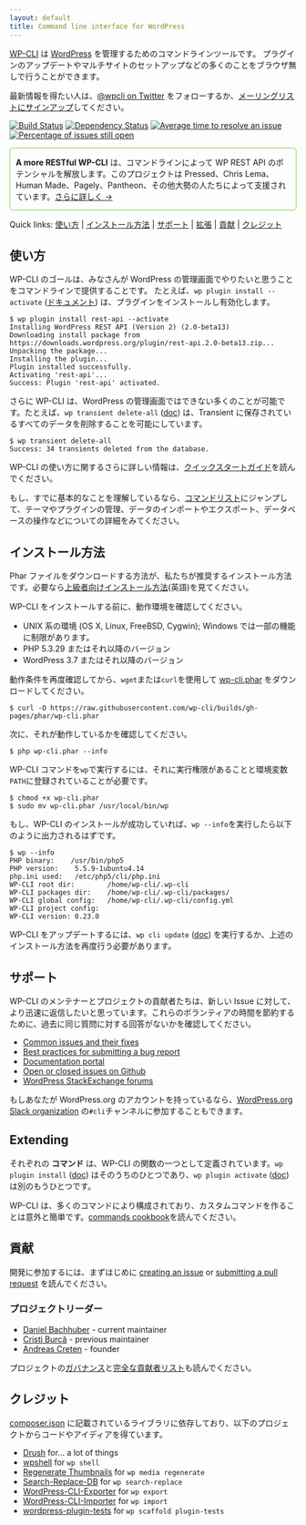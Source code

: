 ```yaml
---
layout: default
title: Command line interface for WordPress
---
```


[WP-CLI](https://wp-cli.org/) は [WordPress](https://wordpress.org/) を管理するためのコマンドラインツールです。
プラグインのアップデートやマルチサイトのセットアップなどの多くのことをブラウザ無しで行うことができます。

最新情報を得たい人は、[@wpcli on Twitter](https://twitter.com/wpcli) をフォローするか、[メーリングリストにサインアップ](http://wp-cli.us13.list-manage.com/subscribe?u=0615e4d18f213891fc000adfd&id=8c61d7641e)してください。

[![Build Status](https://travis-ci.org/wp-cli/wp-cli.png?branch=master)](https://travis-ci.org/wp-cli/wp-cli) [![Dependency Status](https://gemnasium.com/badges/github.com/wp-cli/wp-cli.svg)](https://gemnasium.com/github.com/wp-cli/wp-cli) [![Average time to resolve an issue](http://isitmaintained.com/badge/resolution/wp-cli/wp-cli.svg)](http://isitmaintained.com/project/wp-cli/wp-cli "Average time to resolve an issue") [![Percentage of issues still open](http://isitmaintained.com/badge/open/wp-cli/wp-cli.svg)](http://isitmaintained.com/project/wp-cli/wp-cli "Percentage of issues still open")

<div style="
	border: 1px solid #7AD03A;
	-webkit-border-radius: 5px;
	-moz-border-radius: 5px;
	border-radius: 5px;
	padding-left: 10px;
	padding-right: 10px;
">
	<p><strong>A more RESTful WP-CLI</strong> は、コマンドラインによって WP REST API のポテンシャルを解放します。このプロジェクトは Pressed、Chris Lema、Human Made、Pagely、Pantheon、その他大勢の人たちによって支援されています。<a href="https://wp-cli.org/restful/">さらに詳しく &rarr;</a></p>
</div>

Quick links: [使い方](#section) &#124; [インストール方法](#section-1) &#124; [サポート](#section-2) &#124; [拡張](#section-3) &#124; [貢献](#section-4) &#124; [クレジット](#section-5)

## 使い方

WP-CLI のゴールは、みなさんが WordPress の管理画面でやりたいと思うことをコマンドラインで提供することです。
たとえば、`wp plugin install --activate` ([ドキュメント](https://wp-cli.org/commands/plugin/install/)) は、プラグインをインストールし有効化します。

```
$ wp plugin install rest-api --activate
Installing WordPress REST API (Version 2) (2.0-beta13)
Downloading install package from https://downloads.wordpress.org/plugin/rest-api.2.0-beta13.zip...
Unpacking the package...
Installing the plugin...
Plugin installed successfully.
Activating 'rest-api'...
Success: Plugin 'rest-api' activated.
```

さらに WP-CLI は、WordPress の管理画面ではできない多くのことが可能です。たとえば、`wp transient delete-all` ([doc](https://wp-cli.org/commands/transient/delete-all/)) は、Transient に保存されているすべてのデータを削除することを可能にしています。

```
$ wp transient delete-all
Success: 34 transients deleted from the database.
```

WP-CLI の使い方に関するさらに詳しい情報は、[クイックスタートガイド](https://wp-cli.org/docs/quick-start/)を読んでください。

もし、すでに基本的なことを理解しているなら、[コマンドリスト](https://wp-cli.org/ja/commands/)にジャンプして、テーマやプラグインの管理、データのインポートやエクスポート、データベースの操作などについての詳細をみてください。

## インストール方法

Phar ファイルをダウンロードする方法が、私たちが推奨するインストール方法です。必要なら[上級者向けインストール方法](https://wp-cli.org/docs/installing/)(英語)を見てください。

WP-CLI をインストールする前に、動作環境を確認してください。

- UNIX 系の環境 (OS X, Linux, FreeBSD, Cygwin); Windows では一部の機能に制限があります。
- PHP 5.3.29 またはそれ以降のバージョン
- WordPress 3.7 またはそれ以降のバージョン

動作条件を再度確認してから、`wget`または`curl`を使用して [wp-cli.phar](https://raw.github.com/wp-cli/builds/gh-pages/phar/wp-cli.phar) をダウンロードしてください。

```
$ curl -O https://raw.githubusercontent.com/wp-cli/builds/gh-pages/phar/wp-cli.phar
```

次に、それが動作しているかを確認してください。

```
$ php wp-cli.phar --info
```

WP-CLI コマンドを`wp`で実行するには、それに実行権限があることと環境変数`PATH`に登録されていることが必要です。

```
$ chmod +x wp-cli.phar
$ sudo mv wp-cli.phar /usr/local/bin/wp
```

もし、WP-CLI のインストールが成功していれば、`wp --info`を実行したら以下のように出力されるはずです。

```
$ wp --info
PHP binary:    /usr/bin/php5
PHP version:    5.5.9-1ubuntu4.14
php.ini used:   /etc/php5/cli/php.ini
WP-CLI root dir:        /home/wp-cli/.wp-cli
WP-CLI packages dir:    /home/wp-cli/.wp-cli/packages/
WP-CLI global config:   /home/wp-cli/.wp-cli/config.yml
WP-CLI project config:
WP-CLI version: 0.23.0
```

WP-CLI をアップデートするには、`wp cli update` ([doc](https://wp-cli.org/commands/cli/update/)) を実行するか、上述のインストール方法を再度行う必要があります。

## サポート

WP-CLI のメンテナーとプロジェクトの貢献者たちは、新しい Issue に対して、より迅速に返信したいと思っています。これらのボランティアの時間を節約するために、過去に同じ質問に対する回答がないかを確認してください。

- [Common issues and their fixes](https://wp-cli.org/docs/common-issues/)
- [Best practices for submitting a bug report](https://wp-cli.org/docs/bug-reports/)
- [Documentation portal](https://wp-cli.org/docs/)
- [Open or closed issues on Github](https://github.com/wp-cli/wp-cli/issues?utf8=%E2%9C%93&q=is%3Aissue)
- [WordPress StackExchange forums](http://wordpress.stackexchange.com/questions/tagged/wp-cli)

もしあなたが WordPress.org のアカウントを持っているなら、[WordPress.org Slack organization](https://make.wordpress.org/chat/) の`#cli`チャンネルに参加することもできます。

## Extending

それぞれの **コマンド** は、WP-CLI の関数の一つとして定義されています。`wp plugin install` ([doc](https://wp-cli.org/commands/plugin/install/)) はそのうちのひとつであり、`wp plugin activate` ([doc](https://wp-cli.org/commands/plugin/activate/)) は別のもうひとつです。

WP-CLI は、多くのコマンドにより構成されており、カスタムコマンドを作ることは意外と簡単です。[commands cookbook](https://wp-cli.org/docs/commands-cookbook/)を読んでください。

## 貢献

開発に参加するには、まずはじめに [creating an issue](https://wp-cli.org/docs/bug-reports/) or [submitting a pull request](https://wp-cli.org/docs/pull-requests/) を読んでください。

### プロジェクトリーダー

* [Daniel Bachhuber](https://github.com/danielbachhuber/) - current maintainer
* [Cristi Burcă](https://github.com/scribu) - previous maintainer
* [Andreas Creten](https://github.com/andreascreten) - founder

プロジェクトの[ガバナンス](https://wp-cli.org/docs/governance/)と[完全な貢献者リスト](https://github.com/wp-cli/wp-cli/contributors)も読んでください。

## クレジット

[composer.json](composer.json) に記載されているライブラリに依存しており、以下のプロジェクトからコードやアイディアを得ています。

* [Drush](http://drush.ws/) for... a lot of things
* [wpshell](http://code.trac.wordpress.org/browser/wpshell) for `wp shell`
* [Regenerate Thumbnails](http://wordpress.org/plugins/regenerate-thumbnails/) for `wp media regenerate`
* [Search-Replace-DB](https://github.com/interconnectit/Search-Replace-DB) for `wp search-replace`
* [WordPress-CLI-Exporter](https://github.com/Automattic/WordPress-CLI-Exporter) for `wp export`
* [WordPress-CLI-Importer](https://github.com/Automattic/WordPress-CLI-Importer) for `wp import`
* [wordpress-plugin-tests](https://github.com/benbalter/wordpress-plugin-tests/) for `wp scaffold plugin-tests`

